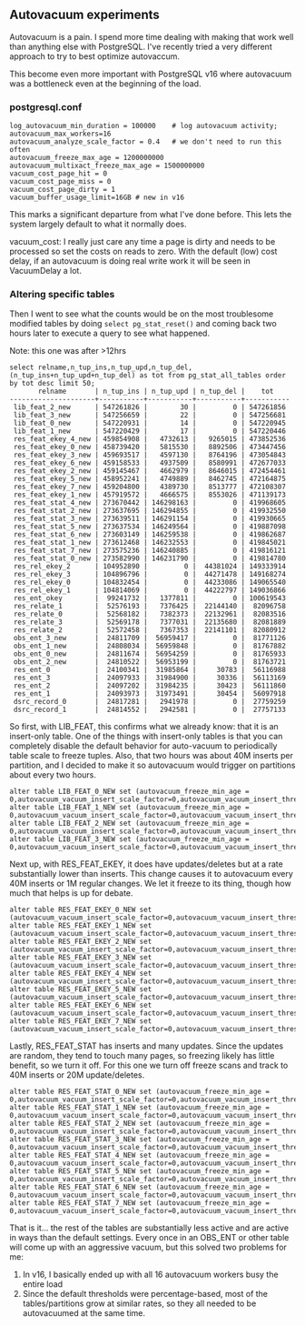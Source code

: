 ## Autovacuum experiments

Autovacuum is a pain. I spend more time dealing with making that work well than anything else with PostgreSQL. I've recently tried a very different approach to try to best optimize autovaccum.

This become even more important with PostgreSQL v16 where autovacuum was a bottleneck even at the beginning of the load.

### postgresql.conf

```
log_autovacuum_min_duration = 100000    # log autovacuum activity;
autovacuum_max_workers=16
autovacuum_analyze_scale_factor = 0.4   # we don't need to run this often
autovacuum_freeze_max_age = 1200000000
autovacuum_multixact_freeze_max_age = 1500000000
vacuum_cost_page_hit = 0
vacuum_cost_page_miss = 0
vacuum_cost_page_dirty = 1
vacuum_buffer_usage_limit=16GB # new in v16
```

This marks a significant departure from what I've done before. This lets the system largely default to what it normally does.

vacuum_cost: I really just care any time a page is dirty and needs to be processed so set the costs on reads to zero. With the default (low) cost delay, if an autovacuum is doing real write work it will be seen in VacuumDelay a lot.

### Altering specific tables

Then I went to see what the counts would be on the most troublesome modified tables by doing `select pg_stat_reset()` and coming back two hours later to execute a query to see what happened.

Note: this one was after >12hrs

```
select relname,n_tup_ins,n_tup_upd,n_tup_del, (n_tup_ins+n_tup_upd+n_tup_del) as tot from pg_stat_all_tables order by tot desc limit 50;
       relname       | n_tup_ins | n_tup_upd | n_tup_del |    tot
---------------------+-----------+-----------+-----------+-----------
 lib_feat_2_new      | 547261826 |        30 |         0 | 547261856
 lib_feat_3_new      | 547256659 |        22 |         0 | 547256681
 lib_feat_0_new      | 547220931 |        14 |         0 | 547220945
 lib_feat_1_new      | 547220429 |        17 |         0 | 547220446
 res_feat_ekey_4_new | 459854908 |   4732613 |   9265015 | 473852536
 res_feat_ekey_0_new | 458739420 |   5815530 |   8892506 | 473447456
 res_feat_ekey_3_new | 459693517 |   4597130 |   8764196 | 473054843
 res_feat_ekey_6_new | 459158533 |   4937509 |   8580991 | 472677033
 res_feat_ekey_2_new | 459145467 |   4662979 |   8646015 | 472454461
 res_feat_ekey_5_new | 458952241 |   4749889 |   8462745 | 472164875
 res_feat_ekey_7_new | 459204800 |   4389730 |   8513777 | 472108307
 res_feat_ekey_1_new | 457919572 |   4666575 |   8553026 | 471139173
 res_feat_stat_4_new | 273670442 | 146298163 |         0 | 419968605
 res_feat_stat_2_new | 273637695 | 146294855 |         0 | 419932550
 res_feat_stat_3_new | 273639511 | 146291154 |         0 | 419930665
 res_feat_stat_5_new | 273637534 | 146249564 |         0 | 419887098
 res_feat_stat_6_new | 273603149 | 146259538 |         0 | 419862687
 res_feat_stat_1_new | 273612468 | 146232553 |         0 | 419845021
 res_feat_stat_7_new | 273575236 | 146240885 |         0 | 419816121
 res_feat_stat_0_new | 273582990 | 146231790 |         0 | 419814780
 res_rel_ekey_2      | 104952890 |         0 |  44381024 | 149333914
 res_rel_ekey_3      | 104896796 |         0 |  44271478 | 149168274
 res_rel_ekey_0      | 104832454 |         0 |  44233086 | 149065540
 res_rel_ekey_1      | 104814069 |         0 |  44222797 | 149036866
 res_ent_okey        |  99241732 |   1377811 |         0 | 100619543
 res_relate_1        |  52576193 |   7376425 |  22144140 |  82096758
 res_relate_0        |  52568182 |   7382373 |  22132961 |  82083516
 res_relate_3        |  52569178 |   7377031 |  22135680 |  82081889
 res_relate_2        |  52572458 |   7367353 |  22141101 |  82080912
 obs_ent_3_new       |  24811709 |  56959417 |         0 |  81771126
 obs_ent_1_new       |  24808034 |  56959848 |         0 |  81767882
 obs_ent_0_new       |  24811674 |  56954259 |         0 |  81765933
 obs_ent_2_new       |  24810522 |  56953199 |         0 |  81763721
 res_ent_0           |  24100341 |  31985864 |     30783 |  56116988
 res_ent_3           |  24097933 |  31984900 |     30336 |  56113169
 res_ent_2           |  24097202 |  31984235 |     30423 |  56111860
 res_ent_1           |  24093973 |  31973491 |     30454 |  56097918
 dsrc_record_0       |  24817281 |   2941978 |         0 |  27759259
 dsrc_record_1       |  24814552 |   2942581 |         0 |  27757133
```

So first, with LIB_FEAT, this confirms what we already know: that it is an insert-only table. One of the things with insert-only tables is that you can completely disable the default behavior for auto-vacuum to periodically table scale to freeze tuples. Also, that two hours was about 40M inserts per partition, and I decided to make it so autovacuum would trigger on partitions about every two hours.

```
alter table LIB_FEAT_0_NEW set (autovacuum_freeze_min_age = 0,autovacuum_vacuum_insert_scale_factor=0,autovacuum_vacuum_insert_threshold=40000000);
alter table LIB_FEAT_1_NEW set (autovacuum_freeze_min_age = 0,autovacuum_vacuum_insert_scale_factor=0,autovacuum_vacuum_insert_threshold=40000000);
alter table LIB_FEAT_2_NEW set (autovacuum_freeze_min_age = 0,autovacuum_vacuum_insert_scale_factor=0,autovacuum_vacuum_insert_threshold=40000000);
alter table LIB_FEAT_3_NEW set (autovacuum_freeze_min_age = 0,autovacuum_vacuum_insert_scale_factor=0,autovacuum_vacuum_insert_threshold=40000000);
```

Next up, with RES_FEAT_EKEY, it does have updates/deletes but at a rate substantially lower than inserts. This change causes it to autovacuum every 40M inserts or 1M regular changes. We let it freeze to its thing, though how much that helps is up for debate.

```
alter table RES_FEAT_EKEY_0_NEW set (autovacuum_vacuum_insert_scale_factor=0,autovacuum_vacuum_insert_threshold=40000000,autovacuum_vacuum_scale_factor=0,autovacuum_vacuum_threshold=1000000);
alter table RES_FEAT_EKEY_1_NEW set (autovacuum_vacuum_insert_scale_factor=0,autovacuum_vacuum_insert_threshold=40000000,autovacuum_vacuum_scale_factor=0,autovacuum_vacuum_threshold=1000000);
alter table RES_FEAT_EKEY_2_NEW set (autovacuum_vacuum_insert_scale_factor=0,autovacuum_vacuum_insert_threshold=40000000,autovacuum_vacuum_scale_factor=0,autovacuum_vacuum_threshold=1000000);
alter table RES_FEAT_EKEY_3_NEW set (autovacuum_vacuum_insert_scale_factor=0,autovacuum_vacuum_insert_threshold=40000000,autovacuum_vacuum_scale_factor=0,autovacuum_vacuum_threshold=1000000);
alter table RES_FEAT_EKEY_4_NEW set (autovacuum_vacuum_insert_scale_factor=0,autovacuum_vacuum_insert_threshold=40000000,autovacuum_vacuum_scale_factor=0,autovacuum_vacuum_threshold=1000000);
alter table RES_FEAT_EKEY_5_NEW set (autovacuum_vacuum_insert_scale_factor=0,autovacuum_vacuum_insert_threshold=40000000,autovacuum_vacuum_scale_factor=0,autovacuum_vacuum_threshold=1000000);
alter table RES_FEAT_EKEY_6_NEW set (autovacuum_vacuum_insert_scale_factor=0,autovacuum_vacuum_insert_threshold=40000000,autovacuum_vacuum_scale_factor=0,autovacuum_vacuum_threshold=1000000);
alter table RES_FEAT_EKEY_7_NEW set (autovacuum_vacuum_insert_scale_factor=0,autovacuum_vacuum_insert_threshold=40000000,autovacuum_vacuum_scale_factor=0,autovacuum_vacuum_threshold=1000000);
```

Lastly, RES_FEAT_STAT has inserts and many updates. Since the updates are random, they tend to touch many pages, so freezing likely has little benefit, so we turn it off. For this one we turn off freeze scans and track to 40M inserts or 20M update/deletes.

```
alter table RES_FEAT_STAT_0_NEW set (autovacuum_freeze_min_age = 0,autovacuum_vacuum_insert_scale_factor=0,autovacuum_vacuum_insert_threshold=40000000,autovacuum_vacuum_scale_factor=0,autovacuum_vacuum_threshold=2000000);
alter table RES_FEAT_STAT_1_NEW set (autovacuum_freeze_min_age = 0,autovacuum_vacuum_insert_scale_factor=0,autovacuum_vacuum_insert_threshold=40000000,autovacuum_vacuum_scale_factor=0,autovacuum_vacuum_threshold=2000000);
alter table RES_FEAT_STAT_2_NEW set (autovacuum_freeze_min_age = 0,autovacuum_vacuum_insert_scale_factor=0,autovacuum_vacuum_insert_threshold=40000000,autovacuum_vacuum_scale_factor=0,autovacuum_vacuum_threshold=2000000);
alter table RES_FEAT_STAT_3_NEW set (autovacuum_freeze_min_age = 0,autovacuum_vacuum_insert_scale_factor=0,autovacuum_vacuum_insert_threshold=40000000,autovacuum_vacuum_scale_factor=0,autovacuum_vacuum_threshold=2000000);
alter table RES_FEAT_STAT_4_NEW set (autovacuum_freeze_min_age = 0,autovacuum_vacuum_insert_scale_factor=0,autovacuum_vacuum_insert_threshold=40000000,autovacuum_vacuum_scale_factor=0,autovacuum_vacuum_threshold=2000000);
alter table RES_FEAT_STAT_5_NEW set (autovacuum_freeze_min_age = 0,autovacuum_vacuum_insert_scale_factor=0,autovacuum_vacuum_insert_threshold=40000000,autovacuum_vacuum_scale_factor=0,autovacuum_vacuum_threshold=2000000);
alter table RES_FEAT_STAT_6_NEW set (autovacuum_freeze_min_age = 0,autovacuum_vacuum_insert_scale_factor=0,autovacuum_vacuum_insert_threshold=40000000,autovacuum_vacuum_scale_factor=0,autovacuum_vacuum_threshold=2000000);
alter table RES_FEAT_STAT_7_NEW set (autovacuum_freeze_min_age = 0,autovacuum_vacuum_insert_scale_factor=0,autovacuum_vacuum_insert_threshold=40000000,autovacuum_vacuum_scale_factor=0,autovacuum_vacuum_threshold=2000000);
```

That is it... the rest of the tables are substantially less active and are active in ways than the default settings. Every once in an OBS_ENT or other table will come up with an aggressive vacuum, but this solved two problems for me:

1. In v16, I basically ended up with all 16 autovacuum workers busy the entire load
2. Since the default thresholds were percentage-based, most of the tables/partitions grow at similar rates, so they all needed to be autovacuumed at the same time.
